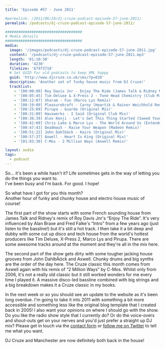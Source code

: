 ```yaml
---
title: 'Episode #57 - June 2011'

#permalink: /2011/06/28/dj-cruze-podcast-episode-57-june-2011/
permalink: /podcasts/dj-cruze-podcast-episode-57-june-2011/

###################################
# Media details
###################################
media:
  image: '/images/podcasts/dj-cruze-podcast-episode-57-june-2011.jpg'
  content: '/podcasts/dj-cruze-podcast-episode-57-june-2011.mp3'
  length: '01:10:30'
  duration: '4230'
  fileSize: '67973718'
  # Set GUID for old podcasts to keep XML happy
  guid: 'http://www.djcruze.co.uk/cms/?p=820'
  description: 'Another set of funky house music from DJ Cruze!'
  tracklist:
    - '[00:00:00] Roy Davis Jnr - Enjoy The Ride (James Talk & Ridney Mix)'
    - '[00:05:45] Tim Deluxe & X-Press 2 - Tone Head Chemistry (Club Mix)'
    - '[00:12:07] Sharam - Fun (Marco Lys Remix)'
    - '[00:19:09] Pleasurekraft - Carny (Heartik & Rainer Weichhold Remix)'
    - '[00:25:09] Pirupa - Guarda (Original Mix)'
    - '[00:31:09] Hauswerks - I Said (Original Club Mix)'
    - "[00:36:39] Alex Kenji - Let's Get This Thing Started (Saeed Younan Mix)"
    - '[00:42:09] Chris Lake & Marco Lys - The World Around Us (Extended Mix)'
    - '[00:47:43] Deadmau5 - Raise Your Weapon (Madeon Remix)'
    - '[00:51:22] John Dahlbäck - Kairo (Original Mix)'
    - '[00:57:37] Axwell - Heart Is King (Original Mix)'
    - '[01:03:30] C-Mos - 2 Million Ways (Axwell Remix)'

layout: audio
tags:
  - podcast
---
```


So&#8230; it's been a while hasn't it? Life sometimes gets in the way of letting you do the things you want to.  
I've been busy and I'm back. For good. I hope!

So what have I got for you this month?  
Another hour of funky and chunky house and electro house music of course!

The first part of the show starts with some French sounding house from James Talk and Ridney's remix of Roy Davis Jnr's &#8220;Enjoy The Ride&#8221;. It's very influenced by Alan Braxe and Fred Falke's &#8220;Intro&#8221; from a few years ago (just listen to the bassline!) but it's still a hot track. I then take it a bit deep and dubby with some cut up disco and tech house from the world's hottest producers like Tim Deluxe, X-Press 2, Marco Lys and Pirupa. There are some awesome tracks around at the moment and they're all in the mix here.

The second part of the show gets dirty with some tougher jacking house grooves from John DahlbÃ¤ck and Axwell. Chunky drums and big synths are the order of the day here. The Cruze classic this month comes from Axwell again with his remix of &#8220;2 Million Ways&#8221; by C-Mos. Whilst only from 2006, it's not a really old classic but it still worked wonders for me every time I played it. A massive disco-led bassline combined with big strings and a big breakdown makes it a Cruze classic in my books.

In the next week or so you should see an update to the website as it's been long overdue. I'm going to take it into 2011 with something a bit more accessible and something less like the original blog template that I created back in 2005! I also want your opinions on where I should go with the show. Do you like the radio show style that I currently do? Or do the voice-overs and shout-outs get on your nerves and you'd just prefer a straight up DJ mix? Please get in touch via the [contact form](/contact) or [follow me on Twitter](https://twitter.com/djcruze) to tell me what you want.

DJ Cruze and Manchester are now definitely both back in the house!
